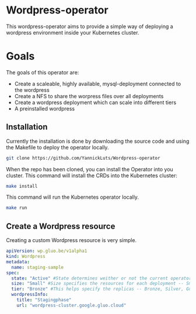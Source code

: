 # Wordpress-operator

This wordpress-operator aims to provide a simple way of deploying a wordpress environment inside your Kubernetes cluster.


# Goals
The goals of this operator are:

 - Create a scaleable, highly available, mysql-deployment connected to the wordpress
 - Create a NFS to share the worpress files over all deployments
 - Create a wordpress deployment which can scale into different tiers
 - A preinstalled wordpress

## Installation
Currently the installation is done by downloading the source code and using the Makefile to deploy the operator locally.

```bash
git clone https://github.com/YannickLuts/Wordpress-operator
```
When the repo has been cloned, you can install the Operator into you cluster.
This command will install the CRDs into the Kubernetes cluster:
```bash
make install
```
This command will run the Kubernetes operator locally.
```bash
make run
```
## Create a Wordpress resource
Creating a custom Wordpress resource is very simple.

```yaml
apiVersion: wp.gluo.be/v1alpha1
kind: Wordpress
metadata:
  name: staging-sample
spec:
  state: "Active" #State determines weither or not the current operator should run resources -- If archived, every resources is created but replicas will be set to 0
  size: "Small" #Size specifies the resources for each deployment -- Small, Medium, Large
  tier: "Bronze" #This helps specify the replicas -- Bronze, Silver, Gold
  wordpressInfo:
    title: "Stagingphase"
    url: "wordpress-cluster.google.gluo.cloud"
```